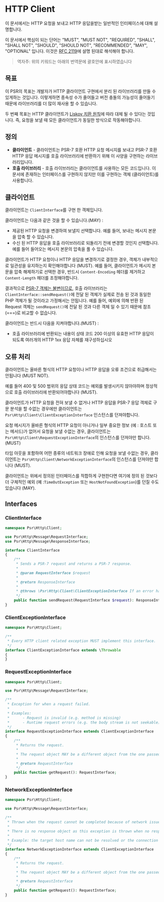 HTTP Client
===========

이 문서에서는 HTTP 요청을 보내고 HTTP 응답을받는 일반적인 인터페이스에 대해 설명합니다.

이 문서에서 핵심이 되는 단어는 "MUST", "MUST NOT", "REQUIRED", "SHALL", "SHALL NOT", "SHOULD", "SHOULD NOT", "RECOMMENDED", "MAY", "OPTIONAL" 입니다. 
이것은 [RFC 2119](http://tools.ietf.org/html/rfc2119)에 설명 된대로 해석해야 합니다.

> 역자주: 위의 키워드는 아래의 번역문에 괄호안에 표시하였습니다

## 목표

이 PSR의 목표는 개발자가 HTTP 클라이언트 구현에서 분리 된 라이브러리를 만들 수있게하는 것입니다.
이렇게하면 종속성 수가 줄어들고 버전 충돌의 가능성이 줄어들기 때문에 라이브러리를 더 많이 재사용 할 수 있습니다.

두 번째 목표는 HTTP 클라이언트가 [Liskov 치환 원칙][Liskov]에 따라 대체 될 수 있다는 것입니다.
즉, 요청을 보낼 때 모든 클라이언트가 동일한 방식으로 작동해야합니다.

## 정의

* **클라이언트** - 클라이언트는 PSR-7 호환 HTTP 요청 메시지를 보내고 PSR-7 호환 HTTP 응답 메시지를 호출 라이브러리에 반환하기 위해 이 사양을 구현하는 라이브러리입니다.
* **호출 라이브러리** - 호출 라이브러리는 클라이언트를 사용하는 모든 코드입니다. 이 문서에 존재하는 인터페이스를 구현하지 않지만 이를 구현하는 객체 (클라이언트)를 사용합니다.

## 클라이언트

클라이언트는 `ClientInterface`를 구현 한 객체입니다.

클라이언트는 다음과 같은 것을 할 수 있습니다.(MAY) :

* 제공된 HTTP 요청을 변경하여 보낼지 선택합니다. 예를 들어, 보내는 메시지 본문을 압축 할 수 있습니다.
* 수신 된 HTTP 응답을 호출 라이브러리로 되돌리기 전에 변경할 것인지 선택합니다. 예를 들어 들어오는 메시지 본문의 압축을 풀 수 있습니다.

클라이언트가 HTTP 요청이나 HTTP 응답을 변경하기로 결정한 경우, 객체가 내부적으로 일관성을 유지하는지 확인해야합니다 (MUST).
 예를 들어, 클라이언트가 메시지 본문을 압축 해제하기로 선택한 경우, 반드시 `Content-Encoding` 헤더를 제거하고`Content-Length` 헤더를 조정해야합니다.

결과적으로 [PSR-7 객체는 불변이므로](https://github.com/php-fig/fig-standards/blob/master/accepted/PSR-7-http-message-meta.md#why-value-objects), 호출 라이브러리는 `ClientInterface::sendRequest()`에 전달 된 객체가 실제로 전송 된 것과 동일한 PHP 객체가 될 것이라고 가정해서는 안됩니다.
예를 들어, 예외에 의해 반환 된 Request 객체는 `sendRequest()`에 전달 된 것과 다른 객체 일 수 있기 때문에 참조 (===)로 비교할 수 없습니다.

클라이언트는 반드시 다음을 지켜야합니다.(MUST) :

* 호출 라이브러리에 반환되는 내용이 상태 코드 200 이상의 유효한 HTTP 응답이 되도록 여러개의 HTTP 1xx 응답 자체를 재구성하십시오

## 오류 처리

클라이언트는 올바른 형식의 HTTP 요청이나 HTTP 응답을 오류 조건으로 취급해서는 안됩니다 (MUST NOT).

예를 들어 400 및 500 범위의 응답 상태 코드는 예외를 발생시키지 않아야하며 정상적으로 호출 라이브러리에 반환되어야합니다 (MUST).

클라이언트가 HTTP 요청을 전혀 보낼 수 없거나 HTTP 응답을 PSR-7 응답 객체로 구문 분석을 할 수없는 경우에만 클라이언트는 `Psr\Http\Client\ClientExceptionInterface` 인스턴스를 던져야합니다.

요청 메시지가 올바른 형식의 HTTP 요청이 아니거나 일부 중요한 정보 (예 : 호스트 또는 메서드)가 없어서 요청을 보낼 수없는 경우, 클라이언트는 `Psr\Http\Client\RequestExceptionInterface`의 인스턴스를 던져야만 합니다.(MUST)

타임 아웃을 포함하여 어떤 종류의 네트워크 장애로 인해 요청을 보낼 수없는 경우, 클라이언트는 `Psr\Http\Client\NetworkExceptionInterface`의 인스턴스를 던져야만 합니다 (MUST).

클라이언트는 위에서 정의된 인터페이스를 적합하게 구현한다면 여기에 정의 된 것보다 더 구체적인 예외 (예 :`TimeOutException` 또는 `HostNotFoundException`)를 던질 수도 있습니다 (MAY).

## Interfaces

### ClientInterface

```php
namespace Psr\Http\Client;

use Psr\Http\Message\RequestInterface;
use Psr\Http\Message\ResponseInterface;

interface ClientInterface
{
    /**
     * Sends a PSR-7 request and returns a PSR-7 response.
     *
     * @param RequestInterface $request
     *
     * @return ResponseInterface
     *
     * @throws \Psr\Http\Client\ClientExceptionInterface If an error happens while processing the request.
     */
    public function sendRequest(RequestInterface $request): ResponseInterface;
}
```

### ClientExceptionInterface

```php
namespace Psr\Http\Client;

/**
 * Every HTTP client related exception MUST implement this interface.
 */
interface ClientExceptionInterface extends \Throwable
{
}
```

### RequestExceptionInterface

```php
namespace Psr\Http\Client;

use Psr\Http\Message\RequestInterface;

/**
 * Exception for when a request failed.
 *
 * Examples:
 *      - Request is invalid (e.g. method is missing)
 *      - Runtime request errors (e.g. the body stream is not seekable)
 */
interface RequestExceptionInterface extends ClientExceptionInterface
{
    /**
     * Returns the request.
     *
     * The request object MAY be a different object from the one passed to ClientInterface::sendRequest()
     *
     * @return RequestInterface
     */
    public function getRequest(): RequestInterface;
}
```

### NetworkExceptionInterface

```php
namespace Psr\Http\Client;

use Psr\Http\Message\RequestInterface;

/**
 * Thrown when the request cannot be completed because of network issues.
 *
 * There is no response object as this exception is thrown when no response has been received.
 *
 * Example: the target host name can not be resolved or the connection failed.
 */
interface NetworkExceptionInterface extends ClientExceptionInterface
{
    /**
     * Returns the request.
     *
     * The request object MAY be a different object from the one passed to ClientInterface::sendRequest()
     *
     * @return RequestInterface
     */
    public function getRequest(): RequestInterface;
}
```

[Liskov]: https://en.wikipedia.org/wiki/Liskov_substitution_principle
